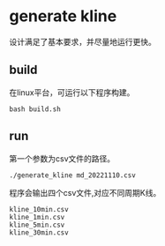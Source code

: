 # generate kline

设计满足了基本要求，并尽量地运行更快。

## build

在linux平台，可运行以下程序构建。

```
bash build.sh
```

## run

第一个参数为csv文件的路径。

```
./generate_kline md_20221110.csv
```

程序会输出四个csv文件,对应不同周期K线。
```
kline_10min.csv
kline_1min.csv
kline_5min.csv
kline_30min.csv
```